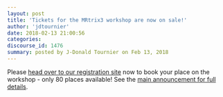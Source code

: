 ```yaml
---
layout: post
title: 'Tickets for the MRtrix3 workshop are now on sale!'
author: 'jdtournier'
date: 2018-02-13 21:00:56
categories:
discourse_id: 1476
summary: posted by J-Donald Tournier on Feb 13, 2018
---
```

Please [head over to our registration site](https://events.ticketbooth.com.au/event/mrtrix3-workshop-paris) now to book your place on the workshop - only 80 places available! See the [main announcement for full details](http://www.mrtrix.org/2018/01/30/announcing-the-first-mrtrix3-workshop-paris-june-22-24/).
            